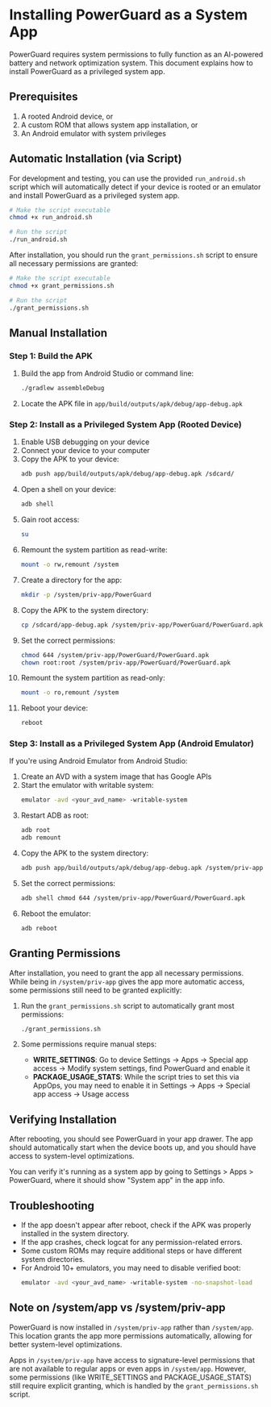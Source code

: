 # Installing PowerGuard as a System App

PowerGuard requires system permissions to fully function as an AI-powered battery and network
optimization system. This document explains how to install PowerGuard as a privileged system app.

## Prerequisites

1. A rooted Android device, or
2. A custom ROM that allows system app installation, or
3. An Android emulator with system privileges

## Automatic Installation (via Script)

For development and testing, you can use the provided `run_android.sh` script which will
automatically detect if your device is rooted or an emulator and install PowerGuard as a privileged
system app.

```bash
# Make the script executable
chmod +x run_android.sh

# Run the script
./run_android.sh
```

After installation, you should run the `grant_permissions.sh` script to ensure all necessary
permissions are granted:

```bash
# Make the script executable
chmod +x grant_permissions.sh

# Run the script
./grant_permissions.sh
```

## Manual Installation

### Step 1: Build the APK

1. Build the app from Android Studio or command line:
   ```bash
   ./gradlew assembleDebug
   ```
2. Locate the APK file in `app/build/outputs/apk/debug/app-debug.apk`

### Step 2: Install as a Privileged System App (Rooted Device)

1. Enable USB debugging on your device
2. Connect your device to your computer
3. Copy the APK to your device:
   ```bash
   adb push app/build/outputs/apk/debug/app-debug.apk /sdcard/
   ```
4. Open a shell on your device:
   ```bash
   adb shell
   ```
5. Gain root access:
   ```bash
   su
   ```
6. Remount the system partition as read-write:
   ```bash
   mount -o rw,remount /system
   ```
7. Create a directory for the app:
   ```bash
   mkdir -p /system/priv-app/PowerGuard
   ```
8. Copy the APK to the system directory:
   ```bash
   cp /sdcard/app-debug.apk /system/priv-app/PowerGuard/PowerGuard.apk
   ```
9. Set the correct permissions:
   ```bash
   chmod 644 /system/priv-app/PowerGuard/PowerGuard.apk
   chown root:root /system/priv-app/PowerGuard/PowerGuard.apk
   ```
10. Remount the system partition as read-only:
    ```bash
    mount -o ro,remount /system
    ```
11. Reboot your device:
    ```bash
    reboot
    ```

### Step 3: Install as a Privileged System App (Android Emulator)

If you're using Android Emulator from Android Studio:

1. Create an AVD with a system image that has Google APIs
2. Start the emulator with writable system:
   ```bash
   emulator -avd <your_avd_name> -writable-system
   ```
3. Restart ADB as root:
   ```bash
   adb root
   adb remount
   ```
4. Copy the APK to the system directory:
   ```bash
   adb push app/build/outputs/apk/debug/app-debug.apk /system/priv-app/PowerGuard/PowerGuard.apk
   ```
5. Set the correct permissions:
   ```bash
   adb shell chmod 644 /system/priv-app/PowerGuard/PowerGuard.apk
   ```
6. Reboot the emulator:
   ```bash
   adb reboot
   ```

## Granting Permissions

After installation, you need to grant the app all necessary permissions. While being in
`/system/priv-app` gives the app more automatic access, some permissions still need to be granted
explicitly:

1. Run the `grant_permissions.sh` script to automatically grant most permissions:
   ```bash
   ./grant_permissions.sh
   ```

2. Some permissions require manual steps:
   - **WRITE_SETTINGS**: Go to device Settings -> Apps -> Special app access -> Modify system
     settings, find PowerGuard and enable it
   - **PACKAGE_USAGE_STATS**: While the script tries to set this via AppOps, you may need to enable
     it in Settings -> Apps -> Special app access -> Usage access

## Verifying Installation

After rebooting, you should see PowerGuard in your app drawer. The app should automatically start
when the device boots up, and you should have access to system-level optimizations.

You can verify it's running as a system app by going to Settings > Apps > PowerGuard, where it
should show "System app" in the app info.

## Troubleshooting

- If the app doesn't appear after reboot, check if the APK was properly installed in the system
  directory.
- If the app crashes, check logcat for any permission-related errors.
- Some custom ROMs may require additional steps or have different system directories.
- For Android 10+ emulators, you may need to disable verified boot:
  ```bash
  emulator -avd <your_avd_name> -writable-system -no-snapshot-load
  ```

## Note on /system/app vs /system/priv-app

PowerGuard is now installed in `/system/priv-app` rather than `/system/app`. This location grants
the app more permissions automatically, allowing for better system-level optimizations.

Apps in `/system/priv-app` have access to signature-level permissions that are not available to
regular apps or even apps in `/system/app`. However, some permissions (like WRITE_SETTINGS and
PACKAGE_USAGE_STATS) still require explicit granting, which is handled by the `grant_permissions.sh`
script. 